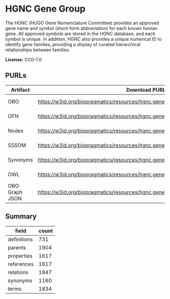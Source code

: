 # HGNC Gene Group

The HGNC (HUGO Gene Nomenclature Committee) provides an approved gene name and symbol (short-form abbreviation) for each known human gene. All approved symbols are stored in the HGNC database, and each symbol is unique. In addition, HGNC also provides a unique numerical ID to identify gene families, providing a display of curated hierarchical relationships between families.

**License**: CC0-1.0

## PURLs

| Artifact       | Download PURL                                                                       | Latest Versioned Download PURL                                                                 |
|----------------|-------------------------------------------------------------------------------------|------------------------------------------------------------------------------------------------|
| OBO            | https://w3id.org/biopragmatics/resources/hgnc.genegroup/hgnc.genegroup.obo          | https://w3id.org/biopragmatics/resources/hgnc.genegroup/2025-03-04/hgnc.genegroup.obo          |
| OFN            | https://w3id.org/biopragmatics/resources/hgnc.genegroup/hgnc.genegroup.ofn          | https://w3id.org/biopragmatics/resources/hgnc.genegroup/2025-03-04/hgnc.genegroup.ofn          |
| Nodes          | https://w3id.org/biopragmatics/resources/hgnc.genegroup/hgnc.genegroup.tsv          | https://w3id.org/biopragmatics/resources/hgnc.genegroup/2025-03-04/hgnc.genegroup.tsv          |
| SSSOM          | https://w3id.org/biopragmatics/resources/hgnc.genegroup/hgnc.genegroup.sssom.tsv    | https://w3id.org/biopragmatics/resources/hgnc.genegroup/2025-03-04/hgnc.genegroup.sssom.tsv    |
| Synonyms       | https://w3id.org/biopragmatics/resources/hgnc.genegroup/hgnc.genegroup.synonyms.tsv | https://w3id.org/biopragmatics/resources/hgnc.genegroup/2025-03-04/hgnc.genegroup.synonyms.tsv |
| OWL            | https://w3id.org/biopragmatics/resources/hgnc.genegroup/hgnc.genegroup.owl          | https://w3id.org/biopragmatics/resources/hgnc.genegroup/2025-03-04/hgnc.genegroup.owl          |
| OBO Graph JSON | https://w3id.org/biopragmatics/resources/hgnc.genegroup/hgnc.genegroup.json         | https://w3id.org/biopragmatics/resources/hgnc.genegroup/2025-03-04/hgnc.genegroup.json         |

## Summary

| field       |   count |
|-------------|---------|
| definitions |     731 |
| parents     |    1904 |
| properties  |    1617 |
| references  |    1617 |
| relations   |    1847 |
| synonyms    |    1160 |
| terms       |    1834 |
